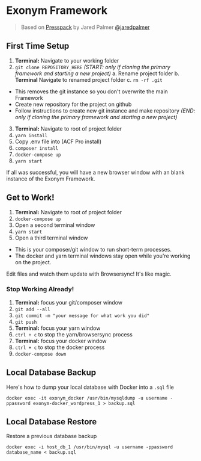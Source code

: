 # Exonym Framework
> Based on [Presspack](https://github.com/jaredpalmer/presspack) by Jared Palmer [@jaredpalmer](https://twitter.com/jaredpalmer)

## First Time Setup
1. **Terminal:** Navigate to your working folder
2. `git clone REPOSITORY_HERE`
*(START: only if cloning the primary framework and starting a new project)*
a. Rename project folder
b. **Terminal** Navigate to renamed project folder
c. `rm -rf .git`
  - This removes the git instance so you don't overwrite the main Framework
  - Create new repository for the project on github
  - Follow instructions to create new git instance and make repository
*(END: only if cloning the primary framework and starting a new project)*
3. **Terminal:** Navigate to root of project folder
4. `yarn install`
5. Copy .env file into (ACF Pro install)
6. `composer install`
7. `docker-compose up`
8. `yarn start`

If all was successful, you will have a new browser window with an blank instance of the Exonym Framework.

## Get to Work!
1. **Terminal:** Navigate to root of project folder
2. `docker-compose up`
3. Open a second terminal window
4. `yarn start`
5. Open a third terminal window
  - This is your composer/git window to run short-term processes.
  - The docker and yarn terminal windows stay open while you're working on the project.

Edit files and watch them update with Browsersync! It's like magic.

### Stop Working Already!
1. **Terminal:** focus your git/composer window
2. `git add --all`
3. `git commit -m "your message for what work you did"`
4. `git push`
5. **Terminal:** focus your yarn window
6. `ctrl + c` to stop the yarn/browsersync process
7. **Terminal:** focus your docker window
8. `ctrl + c` to stop the docker process
9. `docker-compose down`

## Local Database Backup
Here's how to dump your local database with Docker into a `.sql` file

```aidl
docker exec -it exonym_docker /usr/bin/mysqldump -u username -ppassword exonym-docker_wordpress_1 > backup.sql
```

## Local Database Restore
Restore a previous database backup

```aidl
docker exec -i host_db_1 /usr/bin/mysql -u username -ppassword database_name < backup.sql
```
